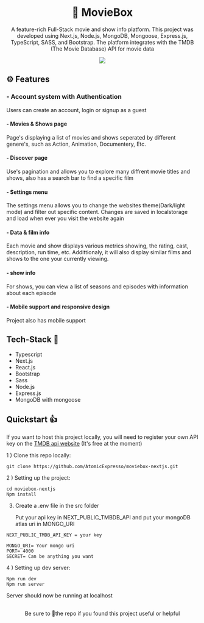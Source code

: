 <h1 align="center">🍿 MovieBox</h1>

<p align="center">A feature-rich Full-Stack movie and show info platform. This project was developed using Next.js, Node.js, MongoDB, Mongoose, Express.js, TypeScript, SASS, and Bootstrap. The platform integrates with the TMDB (The Movie Database) API for movie data</p>

<p align="center"><a href="https://moviebox-nextjs-qdnyfio8x-atomics-projects-e6f17228.vercel.app/"><img src="https://img.shields.io/badge/Live preview-1DA1F2?style=for-the-badge&logoColor=white"></img></a>

##

## ⚙️ Features

### - Account system with Authentication
Users can create an account, login or signup as a guest

#### - Movies & Shows page
Page's displaying a list of movies and shows seperated by different genere's, such as Action, Animation, Documentery, Etc.

#### - Discover page
Use's pagination and allows you to explore many diffrent movie titles and shows, also has a search bar to find a specific film

#### - Settings menu
The settings menu allows you to change the websites theme(Dark/light mode) and filter out specific content. Changes are saved in localstorage and load when ever you visit the website again

#### - Data & film info
Each movie and show displays various metrics showing, the rating, cast, description, run time, etc. Addittionaly, it will also display similar films and shows to the one your currently viewing.

#### - show info
For shows, you can view a list of seasons and episodes with information about each episode

#### - Mobile support and responsive design
Project also has mobile support

## Tech-Stack 📝
- Typescript
- Next.js
- React.js
- Bootstrap
- Sass
- Node.js
- Express.js
- MongoDB with mongoose

## Quickstart 👍
If you want to host this project locally, you will need to register your own API key on the <a href="https://www.themoviedb.org/?language=en-US">TMDB api website</a> (It's free at the moment)

1 ) Clone this repo locally:

```
git clone https://github.com/AtomicExpresso/moviebox-nextjs.git
```

2 ) Setting up the project:
```
cd moviebox-nextjs
Npm install
```
3) Create a .env file in the src folder

   Put your api key in NEXT_PUBLIC_TMBDB_API and put your mongoDB atlas uri in MONGO_URI

```
NEXT_PUBLIC_TMDB_API_KEY = your key

MONGO_URI= Your mongo uri
PORT= 4000
SECRET= Can be anything you want
```

4 ) Setting up dev server:

```
Npm run dev
Npm run server
```

Server should now be running at localhost


##
<p align="center">Be sure to 🌟the repo if you found this project useful or helpful</p>
